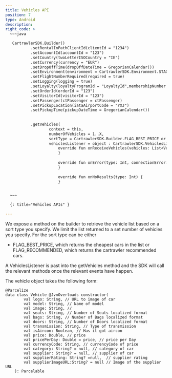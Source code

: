 ```yaml
---
title: Vehicles API
position: 7
type: Android
description:
right_code: >
  ~~~java      

   CartrawlerSDK.Builder()
           .setRentalInPathClientId(clientId = "1234")
           .setAccountId(accountId = "123")
           .setCountry(twoLetterISOCountry = "IE")
           .setCurrency(currency = "EUR")
           .setDropOffTime(dropOffDateTime = GregorianCalendar())
           .setEnvironment(environment = CartrawlerSDK.Environment.STAGING)
           .setFlightNumberRequired(required = true)
           .setLogging(logging = true)
           .setLoyalty(loyaltyProgramId = "LoyaltyId",membershipNumber =  "123")
           .setOrderId(orderId = "123")
           .setVisitorId(visitorId = "123")
           .setPassenger(ctPassenger = ctPassenger)
           .setPickupLocation(iataAirportCode = "YXJ")
           .setPickupTime(pickupDateTime = GregorianCalendar())
   
   
           .getVehicles(
                   context = this,
                   numberOfVehicles = 1..X,
                   sortType = CartrawlerSDK.Builder.FLAG_BEST_PRICE or CartrawlerSDK.Builder.FLAG_RECOMMENDED,
                   vehiclesListener = object : CartrawlerSDK.VehiclesListener{
                       override fun onReceiveVehicles(vehicles: List<Vehicle>) {
                       }
   
                       override fun onError(type: Int, connectionError: CartrawlerSDK.ConnectionError) {
                       }
   
                       override fun onNoResults(type: Int) {
                       }


  ~~~

  {: title="Vehicles APIs" }

---
```


We expose a method on the builder to retrieve the vehicle list based on a sort type you specify. We limit the list returned to a set number of vehicles you specify. For the sort type can be either 
- FLAG_BEST_PRICE, which returns the cheapest cars in the list or FLAG_RECOMMENDED, which returns the cartrawler recommended cars.


A VehiclesListener is past into the getVehicles method and the SDK will call the relevant methods once the relevant events have happen.

The vehicle object takes the following form:

    @Parcelize
    data class Vehicle @JvmOverloads constructor(
            val logo: String, // URL to image of car
            val model: String, // Name of model
            val image: String, //
            val seats: String, // Number of Seats localized format
            val bags: String, // Number of Bags localized format
            val doors: String, // Number of Doors localized format
            val transmission: String, // Type of transmission
            val isAircon: Boolean, // Has it got aircon
            val price: Double, // price
            val pricePerDay: Double = price, // price per Day
            val currencyCode: String, // currencyCode of price
            val category: String? = null, // category of car
            val supplier: String? = null, // supplier of car
            val supplierRating: String? =null,  // supplier rating
            val supplierImageURL:String? = null // Image of the supplier URL
        ): Parcelable

